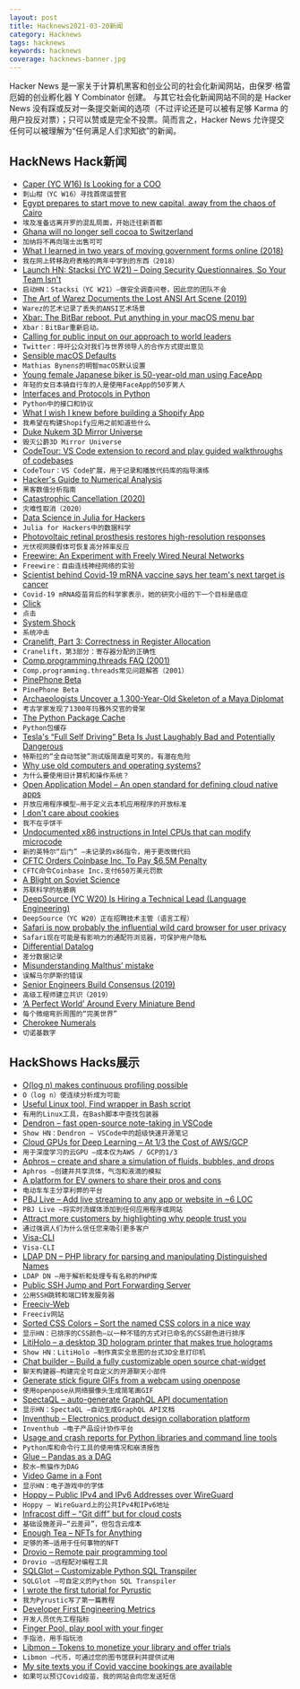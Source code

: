```yaml
---
layout: post
title: Hacknews2021-03-20新闻
category: Hacknews
tags: hacknews
keywords: hacknews
coverage: hacknews-banner.jpg
---
```


Hacker News 是一家关于计算机黑客和创业公司的社会化新闻网站，由保罗·格雷厄姆的创业孵化器 Y Combinator 创建。
与其它社会化新闻网站不同的是 Hacker News 没有踩或反对一条提交新闻的选项（不过评论还是可以被有足够 Karma 的用户投反对票）；只可以赞或是完全不投票。简而言之，Hacker News 允许提交任何可以被理解为“任何满足人们求知欲”的新闻。

## HackNews Hack新闻


- [Caper (YC W16) Is Looking for a COO](https://recruiterflow.com/caper/jobs/73)
- `刺山柑（YC W16）寻找首席运营官`
- [Egypt prepares to start move to new capital, away from the chaos of Cairo](https://www.reuters.com/article/us-egypt-new-capital/egypt-prepares-to-start-move-to-new-capital-away-from-the-chaos-of-cairo-idUSKBN2B91X3)
- `埃及准备远离开罗的混乱局面，开始迁往新首都`
- [Ghana will no longer sell cocoa to Switzerland](https://face2faceafrica.com/article/why-ghana-will-no-longer-sell-cocoa-to-switzerland)
- `加纳将不再向瑞士出售可可`
- [What I learned in two years of moving government forms online (2018)](https://medium.com/@jgee/what-i-learned-in-two-years-of-moving-government-forms-online-1edc4c2aa089)
- `我在网上转移政府表格的两年中学到的东西（2018）`
- [Launch HN: Stacksi (YC W21) – Doing Security Questionnaires, So Your Team Isn't](item?id=26513040)
- `启动HN：Stacksi（YC W21）–做安全调查问卷，因此您的团队不会`
- [The Art of Warez Documents the Lost ANSI Art Scene (2019)](https://www.juxtapoz.com/news/film/the-art-of-warez-documents-the-lost-ansi-art-scene/)
- `Warez的艺术记录了丢失的ANSI艺术场景`
- [Xbar: The BitBar reboot. Put anything in your macOS menu bar](https://xbarapp.com/)
- `Xbar：BitBar重新启动。`
- [Calling for public input on our approach to world leaders](https://blog.twitter.com/en_us/topics/company/2021/calling-for-public-input-on-our-approach-to-world-leaders.html)
- `Twitter：呼吁公众对我们与世界领导人的合作方式提出意见`
- [Sensible macOS Defaults](https://github.com/mathiasbynens/dotfiles/blob/master/.macos)
- `Mathias Bynens的明智macOS默认设置`
- [Young female Japanese biker is 50-year-old man using FaceApp](https://mothership.sg/2021/03/japanese-biker-actually-man/)
- `年轻的女日本骑自行车的人是使用FaceApp的50岁男人`
- [Interfaces and Protocols in Python](https://glyph.twistedmatrix.com/2021/03/interfaces-and-protocols.html)
- `Python中的接口和协议`
- [What I wish I knew before building a Shopify App](https://ma.ttias.ch/what-i-wish-i-knew-before-building-a-shopify-app.html)
- `我希望在构建Shopify应用之前知道些什么`
- [Duke Nukem 3D Mirror Universe](https://twitter.com/Foone/status/1372766463556083715)
- `毁灭公爵3D Mirror Universe`
- [CodeTour: VS Code extension to record and play guided walkthroughs of codebases](https://github.com/vsls-contrib/codetour)
- `CodeTour：VS Code扩展，用于记录和播放代码库的指导演练`
- [Hacker's Guide to Numerical Analysis](http://bollu.github.io/a-hackers-guide-to-numerical-analysis.html)
- `黑客数值分析指南`
- [Catastrophic Cancellation (2020)](https://twitter.com/raymondh/status/1275924648132149249)
- `灾难性取消（2020）`
- [Data Science in Julia for Hackers](https://datasciencejuliahackers.com/)
- `Julia for Hackers中的数据科学`
- [Photovoltaic retinal prosthesis restores high-resolution responses](https://www.nature.com/articles/s43246-021-00133-2)
- `光伏视网膜假体可恢复高分辨率反应`
- [Freewire: An Experiment with Freely Wired Neural Networks](https://github.com/noahtren/Freewire)
- `Freewire：自由连线神经网络的实验`
- [Scientist behind Covid-19 mRNA vaccine says her team's next target is cancer](https://www.cbc.ca/news/health/covid-19-scientist-mrna-cancer-1.5956150)
- `Covid-19 mRNA疫苗背后的科学家表示，她的研究小组的下一个目标是癌症`
- [Click](https://clickclickclick.click/)
- `点击`
- [System Shock](https://www.filfre.net/2021/03/system-shock/)
- `系统冲击`
- [Cranelift, Part 3: Correctness in Register Allocation](https://cfallin.org/blog/2021/03/15/cranelift-isel-3/)
- `Cranelift，第3部分：寄存器分配的正确性`
- [Comp.programming.threads FAQ (2001)](https://danluu.com/threads-faq/)
- `Comp.programming.threads常见问题解答（2001）`
- [PinePhone Beta](https://www.pine64.org/2021/03/19/beta-edition-pre-orders/)
- `PinePhone Beta`
- [Archaeologists Uncover a 1,300-Year-Old Skeleton of a Maya Diplomat](https://www.smithsonianmag.com/smart-news/archaeologists-uncover-1300-year-old-skeleton-maya-diplomat-180977259/)
- `考古学家发现了1300年玛雅外交官的骨架`
- [The Python Package Cache](https://blog.replit.com/python-package-cache)
- `Python包缓存`
- [Tesla's “Full Self Driving” Beta Is Just Laughably Bad and Potentially Dangerous](https://www.roadandtrack.com/news/a35878363/teslas-full-self-driving-beta-is-just-laughably-bad-and-potentially-dangerous/)
- `特斯拉的“全自动驾驶”测试版简直是可笑的，有潜在危险`
- [Why use old computers and operating systems?](http://john.ankarstrom.se/desktop/2021/03/18/why-old-systems/)
- `为什么要使用旧计算机和操作系统？`
- [Open Application Model – An open standard for defining cloud native apps](https://oam.dev/)
- `开放应用程序模型–用于定义云本机应用程序的开放标准`
- [I don't care about cookies](https://www.i-dont-care-about-cookies.eu/)
- `我不在乎饼干`
- [Undocumented x86 instructions in Intel CPUs that can modify microcode](https://twitter.com/_markel___/status/1373059797155778562)
- `新的英特尔“后门” –未记录的x86指令，用于更改微代码`
- [CFTC Orders Coinbase Inc. To Pay $6.5M Penalty](https://www.cftc.gov/PressRoom/PressReleases/8369-21)
- `CFTC命令Coinbase Inc.支付650万美元罚款`
- [A Blight on Soviet Science](https://www.damninteresting.com/a-blight-on-soviet-science/)
- `苏联科学的枯萎病`
- [DeepSource (YC W20) Is Hiring a Technical Lead (Language Engineering)](https://deepsource.io/jobs/technical-lead-language-in/)
- `DeepSource（YC W20）正在招聘技术主管（语言工程）`
- [Safari is now probably the influential wild card browser for user privacy](https://utcc.utoronto.ca/~cks/space/blog/web/SafariUserPrivacyWildcard)
- `Safari现在可能是有影响力的通配符浏览器，可保护用户隐私`
- [Differential Datalog](https://github.com/vmware/differential-datalog)
- `差分数据记录`
- [Misunderstanding Malthus’ mistake](https://andrewbatson.com/2021/03/16/misunderstanding-malthus-mistake/)
- `误解马尔萨斯的错误`
- [Senior Engineers Build Consensus (2019)](https://hyperbo.la/w/nemawashi/)
- `高级工程师建立共识（2019）`
- [‘A Perfect World’ Around Every Miniature Bend](https://www.nytimes.com/2021/03/18/business/model-trains-pandemic.html)
- `每个微缩弯折周围的“完美世界”`
- [Cherokee Numerals](https://thereader.mitpress.mit.edu/sequoyah-and-the-almost-forgotten-history-of-cherokee-numerals/)
- `切诺基数字`


## HackShows Hacks展示

- [ O(log n) makes continuous profiling possible](https://github.com/pyroscope-io/pyroscope/blob/main/docs/storage-design.md)
- `O（log n）使连续分析成为可能`
- [ Useful Linux tool, Find wrapper in Bash script](https://github.com/abdulbadii/find-list-search-filter-filesystem-thoroughly)
- `有用的Linux工具，在Bash脚本中查找包装器`
- [ Dendron – fast open-source note-taking in VSCode](https://wiki.dendron.so/)
- `Show HN：Dendron – VSCode中的超级快速开源笔记`
- [ Cloud GPUs for Deep Learning – At 1/3 the Cost of AWS/GCP](https://gpu.land/)
- `用于深度学习的云GPU –成本仅为AWS / GCP的1/3`
- [ Aphros – create and share a simulation of fluids, bubbles, and drops](https://cselab.github.io/aphros/wasm/aphros.html)
- `Aphros –创建并共享流体，气泡和液滴的模拟`
- [ A platform for EV owners to share their pros and cons](https://www.myevreview.com)
- `电动车车主分享利弊的平台`
- [ PBJ Live – Add live streaming to any app or website in ~6 LOC](https://pbj.live/)
- `PBJ Live –将实时流媒体添加到任何应用程序或网站`
- [ Attract more customers by highlighting why people trust you](http://shoutout.so/)
- `通过强调人们为什么信任您来吸引更多客户`
- [ Visa-CLI](https://github.com/rand-net/visa-cli)
- `Visa-CLI`
- [ LDAP DN – PHP library for parsing and manipulating Distinguished Names](https://github.com/paweldecowski/ldap-dn)
- `LDAP DN –用于解析和处理专有名称的PHP库`
- [ Public SSH Jump and Port Forwarding Server](item?id=26500128)
- `公用SSH跳转和端口转发服务器`
- [ Freeciv-Web](https://github.com/freeciv/freeciv-web/)
- `Freeciv网站`
- [ Sorted CSS Colors – Sort the named CSS colors in a nice way](https://enes.in/sorted-colors)
- `显示HN：已排序的CSS颜色–以一种不错的方式对已命名的CSS颜色进行排序`
- [ LitiHolo – a desktop 3D hologram printer that makes true holograms](http://www.litiholo.com/3d-hologram-printer.html#3DHologramPrinterStory)
- `Show HN：LitiHolo –制作真实全息图的台式3D全息打印机`
- [ Chat builder – Build a fully customizable open source chat-widget](https://github.com/papercups-io/chat-builder)
- `聊天构建器–构建完全可自定义的开源聊天小部件`
- [ Generate stick figure GIFs from a webcam using openpose](http://stickfigure-recorder.web.app/)
- `使用openpose从网络摄像头生成简笔画GIF`
- [ SpectaQL – auto-generate GraphQL API documentation](https://github.com/anvilco/spectaql#spectaql)
- `显示HN：SpectaQL –自动生成GraphQL API文档`
- [ Inventhub – Electronics product design collaboration platform](https://inventhub.io)
- `Inventhub –电子产品设计协作平台`
- [ Usage and crash reports for Python libraries and command line tools](item?id=26508929)
- `Python库和命令行工具的使用情况和崩溃报告`
- [ Glue – Pandas as a DAG](https://gluedata.io/)
- `胶水–熊猫作为DAG`
- [ Video Game in a Font](https://www.coderelay.io/fontemon.html)
- `显示HN：电子游戏中的字体`
- [ Hoppy – Public IPv4 and IPv6 Addresses over WireGuard](https://hoppy.network/)
- `Hoppy – WireGuard上的公共IPv4和IPv6地址`
- [ Infracost diff – “Git diff” but for cloud costs](https://github.com/infracost/infracost#show-diff-of-monthly-costs-between-current-and-planned-state)
- `基础设施差异–“云差异”，但包含云成本`
- [ Enough Tea – NFTs for Anything](https://enoughtea.makeworld.space/)
- `足够的茶–适用于任何事物的NFT`
- [ Drovio – Remote pair programming tool](https://www.drovio.com)
- `Drovio –远程配对编程工具`
- [ SQLGlot – Customizable Python SQL Transpiler](https://github.com/tobymao/sqlglot)
- `SQLGlot –可自定义的Python SQL Transpiler`
- [ I wrote the first tutorial for Pyrustic](https://github.com/pyrustic/pyrustic/blob/master/docs/TUTORIAL.md#readme)
- `我为Pyrustic写了第一篇教程`
- [ Developer First Engineering Metrics](item?id=26517010)
- `开发人员优先工程指标`
- [ Finger Pool, play pool with your finger](https://github.com/victorqribeiro/fingerPool)
- `手指池，用手指玩池`
- [ Libmon – Tokens to monetize your library and offer trials](https://libmon.com/)
- `Libmon –代币，可通过您的图书馆获利并提供试用`
- [ My site texts you if Covid vaccine bookings are available](https://www.findacovid19vaccine.com/)
- `如果可以预订Covid疫苗，我的网站会向您发送短信`

